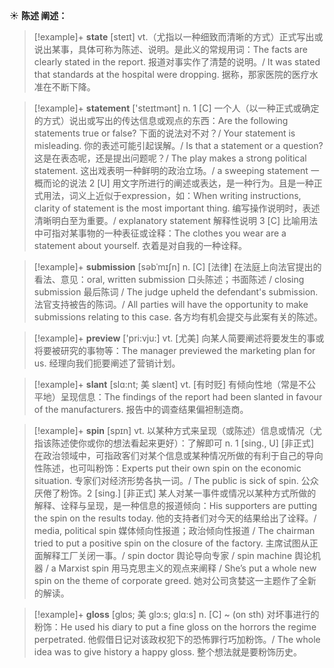 ☀ <span class="category">**陈述 阐述：**</span>
>[!example]+ <span class="vocabulary">**state**</span> [steɪt] 
> <span class="definition">vt.（尤指以一种细致而清晰的方式）正式写出或说出某事，具体可称为陈述、说明。是此义的常规用词：</span>The facts are clearly stated in the report. 报道对事实作了清楚的说明。/ It was stated that standards at the hospital were dropping. 据称，那家医院的医疗水准在不断下降。

>[!example]+ <span class="vocabulary">**statement**</span> ['steɪtmənt] 
> <span class="definition">n. 1 [C] 一个人（以一种正式或确定的方式）说出或写出的传达信息或观点的东西：</span>Are the following statements true or false? 下面的说法对不对？/ Your statement is misleading. 你的表述可能引起误解。/ Is that a statement or a question? 这是在表态呢，还是提出问题呢？/ The play makes a strong political statement. 这出戏表明一种鲜明的政治立场。/ a sweeping statement 一概而论的说法 <span class="definition">2 [U] 用文字所进行的阐述或表达，是一种行为。且是一种正式用法，词义上近似于expression，如：</span>When writing instructions, clarity of statement is the most important thing. 编写操作说明时，表述清晰明白至为重要。/ explanatory statement 解释性说明 <span class="definition">3 [C] 比喻用法中可指对某事物的一种表征或诠释：</span>The clothes you wear are a statement about yourself. 衣着是对自我的一种诠释。
           
>[!example]+ <span class="vocabulary">**submission**</span> [səbˈmɪʃn]
> <span class="definition">n. [C] [法律] 在法庭上向法官提出的看法、意见：</span>oral, written submission 口头陈述；书面陈述 / closing submission 最后陈词 / The judge upheld the defendant's submission. 法官支持被告的陈词。/ All parties will have the opportunity to make submissions relating to this case. 各方均有机会提交与此案有关的陈述。
 
>[!example]+ <span class="vocabulary">**preview**</span> ['pri:vju:] 
> <span class="definition">vt. [尤美] 向某人简要阐述将要发生的事或将要被研究的事物等：</span>The manager previewed the marketing plan for us. 经理向我们扼要阐述了营销计划。
           
>[!example]+ <span class="vocabulary">**slant**</span> [slɑ:nt; 美 slænt]
> <span class="definition">vt. [有时贬] 有倾向性地（常是不公平地）呈现信息：</span>The findings of the report had been slanted in favour of the manufacturers. 报告中的调查结果偏袒制造商。

>[!example]+ <span class="vocabulary">**spin**</span> [spɪn] 
> <span class="definition">vt. 以某种方式来呈现（或陈述）信息或情况（尤指该陈述使你或你的想法看起来更好）：</span>了解即可 <span class="definition">n. 1 [sing., U] [非正式] 在政治领域中，可指政客们对某个信息或某种情况所做的有利于自己的导向性陈述，也可叫粉饰：</span>Experts put their own spin on the economic situation. 专家们对经济形势各执一词。/ The public is sick of spin. 公众厌倦了粉饰。<span class="definition">2 [sing.] [非正式] 某人对某一事件或情况以某种方式所做的解释、诠释与呈现，是一种信息的报道倾向：</span>His supporters are putting the spin on the results today. 他的支持者们对今天的结果给出了诠释。/ media, political spin 媒体倾向性报道；政治倾向性报道 / The chairman tried to put a positive spin on the closure of the factory. 主席试图从正面解释工厂关闭一事。/ spin doctor 舆论导向专家 / spin machine 舆论机器 / a Marxist spin 用马克思主义的观点来阐释 / She’s put a whole new spin on the theme of corporate greed. 她对公司贪婪这一主题作了全新的解读。
           
>[!example]+ <span class="vocabulary">**gloss**</span> [glɒs; 美 glɔ:s; glɑ:s]
> <span class="definition">n. [C] ~ (on sth) 对坏事进行的粉饰：</span>He used his diary to put a fine gloss on the horrors the regime perpetrated. 他假借日记对该政权犯下的恐怖罪行巧加粉饰。/ The whole idea was to give history a happy gloss. 整个想法就是要粉饰历史。
